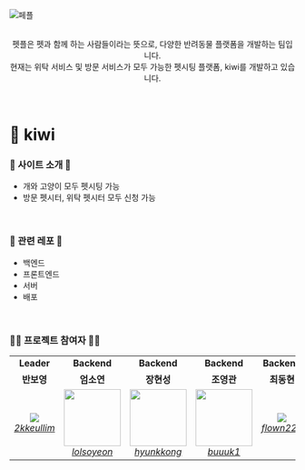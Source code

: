![페플](https://user-images.githubusercontent.com/63862534/207244247-20fb2662-3cf8-4c8a-98f7-b15fe4c1a9b9.jpg)

<br/>
<div align="center">펫플은 펫과 함께 하는 사람들이라는 뜻으로, 다양한 반려동물 플랫폼을 개발하는 팀입니다.<br/>
현재는 위탁 서비스 및 방문 서비스가 모두 가능한 펫시팅 플랫폼, kiwi를 개발하고 있습니다. </div>
<br/>
<br/>

# 🥝 kiwi

### 🎡 사이트 소개 🎡

 - 개와 고양이 모두 펫시팅 가능
 - 방문 펫시터, 위탁 펫시터 모두 신청 가능

<br/>

 ### 🎈 관련 레포 🎈
  <div>
    <ul>
      <li>백엔드</li>
      <li>프론트엔드</li>
      <li>서버</li>
      <li>배포</li>
    </ul>
  </div>

<br/>

 ### 🖐🏻 프로젝트 참여자 🖐🏻

  <div class="22nd-developer">
     <table>
      <tr align="center">
          <td><B>Leader<B></td>
          <td><B>Backend<B></td>
          <td><B>Backend<B></td>
          <td><B>Backend<B></td>
          <td><B>Backend<B></td>
      </tr>
      <tr align="center">
          <td><B>반보영<B></td>
          <td><B>엄소연<B></td>
          <td><B>장현성<B></td>
          <td><B>조영관<B></td>
          <td><B>최동현<B></td>
      </tr>
      <tr align="center">
          <td>
              <img src="https://github.com/2kkeullim.png?size=100">
              <br>
              <a href="https://github.com/2kkeullim"><I>2kkeullim</I></a>
          </td>
          <td>
              <img src="https://github.com/lolsoyeon.png?size=100" width="100">
              <br>
              <a href="https://github.com/lolsoyeon"><I>lolsoyeon</I></a>
          </td>
          <td>
              <img src="https://github.com/hyunkkong.png?size=100" width="100">
              <br>
              <a href="https://github.com/hyunkkong"><I>hyunkkong</I></a>
          </td>
          <td>
              <img src="https://github.com/buuuk1.png?size=100" width="100">
              <br>
              <a href="https://github.com/buuuk1"><I>buuuk1</I></a>
          </td>
          <td>
              <img src="https://github.com/flown222.png?size=100">
              <br>
              <a href="https://github.com/flown222"><I>flown222</I></a>
          </td>
          </tr>
  </table>
